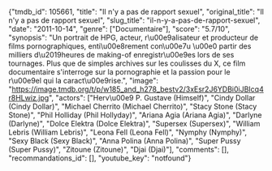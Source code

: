 {"tmdb_id": 105661, "title": "Il n'y a pas de rapport sexuel", "original_title": "Il n'y a pas de rapport sexuel", "slug_title": "il-n-y-a-pas-de-rapport-sexuel", "date": "2011-10-14", "genre": ["Documentaire"], "score": "5.7/10", "synopsis": "Un portrait de HPG, acteur, r\u00e9alisateur et producteur de films pornographiques, enti\u00e8rement con\u00e7u \u00e0 partir des milliers d\u2019heures de making-of enregistr\u00e9es lors de ses tournages. Plus que de simples archives sur les coulisses du X, ce film documentaire s'interroge sur la pornographie et la passion pour le r\u00e9el qui la caract\u00e9rise.", "image": "https://image.tmdb.org/t/p/w185_and_h278_bestv2/3xEsr2J6YDBi0iJBIcq4r8HLwiz.jpg", "actors": ["Herv\u00e9 P. Gustave (Himself)", "Cindy Dollar (Cindy Dollar)", "Michael Cherrito (Michael Cherrito)", "Stacy Stone (Stacy Stone)", "Phil Holliday (Phil Hollyday)", "Ariana Agia (Ariana Agia)", "Darlyne (Darlyne)", "Dolce Elektra (Dolce Elektra)", "Supersex (Supersex)", "William Lebris (William Lebris)", "Leona Fell (Leona Fell)", "Nymphy (Nymphy)", "Sexy Black (Sexy Black)", "Anna Polina (Anna Polina)", "Super Pussy (Super Pussy)", "Zitoune (Zitoune)", "Djai (Djai)"], "comments": [], "recommandations_id": [], "youtube_key": "notfound"}